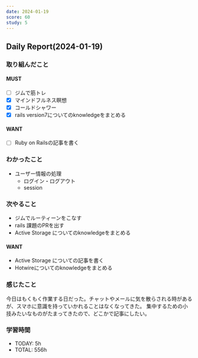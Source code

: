 ```yaml
---
date: 2024-01-19
score: 60
study: 5
---
```

## Daily Report(2024-01-19)
### 取り組んだこと
#### MUST
- [ ] ジムで筋トレ
- [x] マインドフルネス瞑想
- [x] コールドシャワー
- [x] rails version7についてのknowledgeをまとめる
#### WANT
- [ ] Ruby on Railsの記事を書く
### わかったこと
- ユーザー情報の処理
	- ログイン・ログアウト
	- session
### 次やること
-  ジムでルーティーンをこなす
-  rails 課題のPRを出す
-  Active Storage についてのknowledgeをまとめる
#### WANT
-  Active Storage についての記事を書く
-  Hotwireについてのknowledgeをまとめる
### 感じたこと
今日はもくもく作業する日だった。チャットやメールに気を散らされる時があるが、スマホに意識を持っていかれることはなくなってきた。
集中するための小技みたいなものがたまってきたので、どこかで記事にしたい。

### 学習時間
- TODAY: 5h
- TOTAL: 556h
